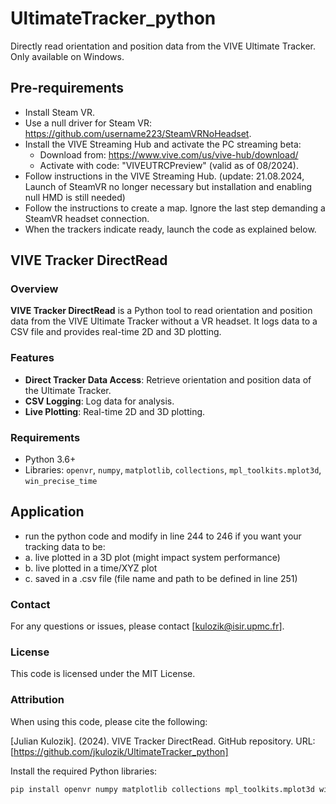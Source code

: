 # UltimateTracker_python

Directly read orientation and position data from the VIVE Ultimate Tracker. Only available on Windows.

## Pre-requirements
- Install Steam VR.
- Use a null driver for Steam VR: https://github.com/username223/SteamVRNoHeadset.
- Install the VIVE Streaming Hub and activate the PC streaming beta:
  - Download from: https://www.vive.com/us/vive-hub/download/
  - Activate with code: "VIVEUTRCPreview" (valid as of 08/2024).
- Follow instructions in the VIVE Streaming Hub. (update: 21.08.2024, Launch of SteamVR no longer necessary but installation and enabling null HMD is still needed)
- Follow the instructions to create a map. Ignore the last step demanding a SteamVR headset connection.
- When the trackers indicate ready, launch the code as explained below.

## VIVE Tracker DirectRead

### Overview
**VIVE Tracker DirectRead** is a Python tool to read orientation and position data from the VIVE Ultimate Tracker without a VR headset. It logs data to a CSV file and provides real-time 2D and 3D plotting.

### Features
- **Direct Tracker Data Access**: Retrieve orientation and position data of the Ultimate Tracker.
- **CSV Logging**: Log data for analysis.
- **Live Plotting**: Real-time 2D and 3D plotting.

### Requirements
- Python 3.6+
- Libraries: `openvr`, `numpy`, `matplotlib`, `collections`, `mpl_toolkits.mplot3d`, `win_precise_time`

## Application
- run the python code and modify in line 244 to 246 if you want your tracking data to be:
- a. live plotted in a 3D plot (might impact system performance)
- b. live plotted in a time/XYZ plot
- c. saved in a .csv file (file name and path to be defined in line 251)  

### Contact

For any questions or issues, please contact [kulozik@isir.upmc.fr].

### License

This code is licensed under the MIT License.

### Attribution

When using this code, please cite the following:

[Julian Kulozik]. (2024). VIVE Tracker DirectRead. GitHub repository. URL: [https://github.com/jkulozik/UltimateTracker_python]

Install the required Python libraries:

```sh
pip install openvr numpy matplotlib collections mpl_toolkits.mplot3d win_precise_time
